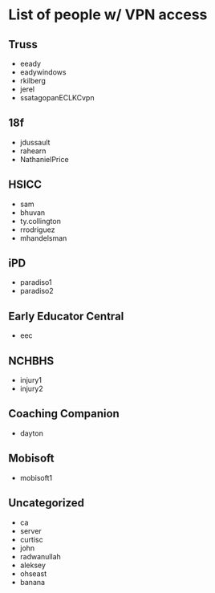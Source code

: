 # List of people w/ VPN access

## Truss

- eeady
- eadywindows
- rkilberg
- jerel
- ssatagopanECLKCvpn

## 18f

- jdussault
- rahearn
- NathanielPrice

## HSICC

- sam
- bhuvan
- ty.collington
- rrodriguez
- mhandelsman

## iPD

- paradiso1
- paradiso2

## Early Educator Central

- eec

## NCHBHS

- injury1
- injury2

## Coaching Companion

- dayton

## Mobisoft

- mobisoft1

## Uncategorized

- ca
- server
- curtisc
- john
- radwanullah
- aleksey
- ohseast
- banana
